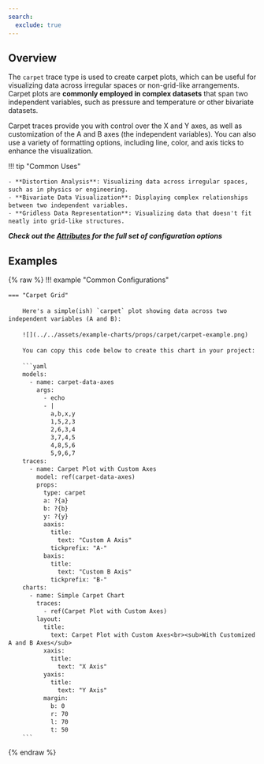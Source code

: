 ```yaml
---
search:
  exclude: true
---
```

<!--start-->
## Overview

The `carpet` trace type is used to create carpet plots, which can be useful for visualizing data across irregular spaces or non-grid-like arrangements. Carpet plots are **commonly employed in complex datasets** that span two independent variables, such as pressure and temperature or other bivariate datasets.

Carpet traces provide you with control over the X and Y axes, as well as customization of the A and B axes (the independent variables). You can also use a variety of formatting options, including line, color, and axis ticks to enhance the visualization.

!!! tip "Common Uses"

    - **Distortion Analysis**: Visualizing data across irregular spaces, such as in physics or engineering.
    - **Bivariate Data Visualization**: Displaying complex relationships between two independent variables.
    - **Gridless Data Representation**: Visualizing data that doesn't fit neatly into grid-like structures.

_**Check out the [Attributes](../configuration/Trace/Props/Carpet/#attributes) for the full set of configuration options**_

## Examples

{% raw %}
!!! example "Common Configurations"

    === "Carpet Grid"

        Here's a simple(ish) `carpet` plot showing data across two independent variables (A and B):

        ![](../../assets/example-charts/props/carpet/carpet-example.png)

        You can copy this code below to create this chart in your project:

        ```yaml
        models:
          - name: carpet-data-axes
            args:
              - echo
              - |
                a,b,x,y
                1,5,2,3
                2,6,3,4
                3,7,4,5
                4,8,5,6
                5,9,6,7
        traces:
          - name: Carpet Plot with Custom Axes
            model: ref(carpet-data-axes)
            props:
              type: carpet
              a: ?{a}
              b: ?{b}
              y: ?{y}
              aaxis:
                title:
                  text: "Custom A Axis"
                tickprefix: "A-"
              baxis:
                title:
                  text: "Custom B Axis"
                tickprefix: "B-"
        charts:
          - name: Simple Carpet Chart
            traces:
              - ref(Carpet Plot with Custom Axes)
            layout:
              title:
                text: Carpet Plot with Custom Axes<br><sub>With Customized A and B Axes</sub>
              xaxis:
                title:
                  text: "X Axis"
              yaxis:
                title:
                  text: "Y Axis"
              margin: 
                b: 0
                r: 70
                l: 70
                t: 50
        ```

{% endraw %}
<!--end-->